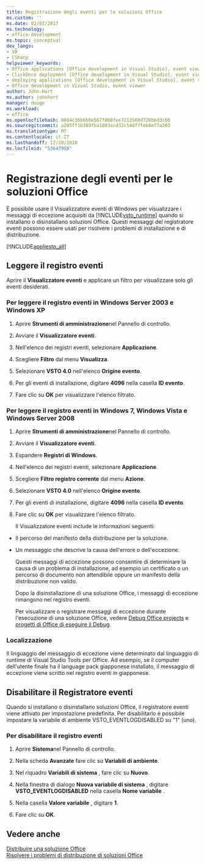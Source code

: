 ```yaml
---
title: Registrazione degli eventi per le soluzioni Office
ms.custom: ''
ms.date: 02/02/2017
ms.technology:
- office-development
ms.topic: conceptual
dev_langs:
- VB
- CSharp
helpviewer_keywords:
- Office applications [Office development in Visual Studio], event viewer
- ClickOnce deployment [Office development in Visual Studio], event viewer
- deploying applications [Office development in Visual Studio], event viewer
- Office development in Visual Studio, event viewer
author: John-Hart
ms.author: johnhart
manager: douge
ms.workload:
- office
ms.openlocfilehash: 8064c36b6b0e567f868fee7212560d726bbd3c66
ms.sourcegitcommit: a205ff1b389fba1803acd32c54df7feb0ef7a203
ms.translationtype: MT
ms.contentlocale: it-IT
ms.lasthandoff: 12/20/2018
ms.locfileid: "53647958"
---
```

# <a name="event-logging-for-office-solutions"></a>Registrazione degli eventi per le soluzioni Office
  È possibile usare il Visualizzatore eventi di Windows per visualizzare i messaggi di eccezione acquisiti da [!INCLUDE[vsto_runtime](../vsto/includes/vsto-runtime-md.md)] quando si installano o disinstallano soluzioni Office. Questi messaggi del registratore eventi possono essere usati per risolvere i problemi di installazione e di distribuzione.  
  
 [!INCLUDE[appliesto_all](../vsto/includes/appliesto-all-md.md)]  
  
## <a name="read-the-event-log"></a>Leggere il registro eventi  
 Aprire il **Visualizzatore eventi** e applicare un filtro per visualizzare solo gli eventi desiderati.  
  
### <a name="to-read-the-event-log-in-windows-server-2003-and-windows-xp"></a>Per leggere il registro eventi in Windows Server 2003 e Windows XP  
  
1.  Aprire **Strumenti di amministrazione**nel Pannello di controllo.  
  
2.  Avviare il **Visualizzatore eventi**.  
  
3.  Nell'elenco dei registri eventi, selezionare **Applicazione**.  
  
4.  Scegliere **Filtro** dal menu **Visualizza**.  
  
5.  Selezionare **VSTO 4.0** nell'elenco **Origine evento**.  
  
6.  Per gli eventi di installazione, digitare **4096** nella casella **ID evento**.  
  
7.  Fare clic su **OK** per visualizzare l'elenco filtrato.  
  
### <a name="to-read-the-event-log-in-windows-7-windows-vista-and-windows-server-2008"></a>Per leggere il registro eventi in Windows 7, Windows Vista e Windows Server 2008  
  
1. Aprire **Strumenti di amministrazione**nel Pannello di controllo.  
  
2. Avviare il **Visualizzatore eventi**.  
  
3. Espandere **Registri di Windows**.  
  
4. Nell'elenco dei registri eventi, selezionare **Applicazione**.  
  
5. Scegliere **Filtro registro corrente** dal menu **Azione**.  
  
6. Selezionare **VSTO 4.0** nell'elenco **Origine evento**.  
  
7. Per gli eventi di installazione, digitare **4096** nella casella **ID evento**.  
  
8. Fare clic su **OK** per visualizzare l'elenco filtrato.  
  
   Il Visualizzatore eventi include le informazioni seguenti:  
  
- Il percorso del manifesto della distribuzione per la soluzione.  
  
- Un messaggio che descrive la causa dell'errore o dell'eccezione.  
  
  Questi messaggi di eccezione possono consentire di determinare la causa di un problema di installazione, ad esempio un certificato o un percorso di documento non attendibile oppure un manifesto della distribuzione non valido.  
  
  Dopo la disinstallazione di una soluzione Office, i messaggi di eccezione rimangono nel registro eventi.  
  
  Per visualizzare o registrare messaggi di eccezione durante l'esecuzione di una soluzione Office, vedere [Debug Office projects](../vsto/debugging-office-projects.md) e [progetti di Office di eseguire il Debug](../vsto/debugging-office-projects.md).  
  
### <a name="localization"></a>Localizzazione  
 Il linguaggio del messaggio di eccezione viene determinato dal linguaggio di runtime di Visual Studio Tools per Office. Ad esempio, se il computer dell'utente finale ha il language pack giapponese installato, il messaggio di eccezione viene scritto nel registro eventi in giapponese.  
  
## <a name="disable-the-event-logger"></a>Disabilitare il Registratore eventi  
 Quando si installano o disinstallano soluzioni Office, il registratore eventi viene attivato per impostazione predefinita. Per disabilitarlo è possibile impostare la variabile di ambiente VSTO_EVENTLOGDISABLED su "1" (uno).  
  
### <a name="to-disable-the-event-log"></a>Per disabilitare il registro eventi  
  
1.  Aprire **Sistema**nel Pannello di controllo.  
  
2.  Nella scheda **Avanzate** fare clic su **Variabili di ambiente**.  
  
3.  Nel riquadro **Variabili di sistema** , fare clic su **Nuovo**.  
  
4.  Nella finestra di dialogo **Nuova variabile di sistema** , digitare **VSTO_EVENTLOGDISABLED** nella casella **Nome variabile** .  
  
5.  Nella casella **Valore variabile** , digitare **1**.  
  
6.  Fare clic su **OK**.  
  
## <a name="see-also"></a>Vedere anche  
 [Distribuire una soluzione Office](../vsto/deploying-an-office-solution.md)   
 [Risolvere i problemi di distribuzione di soluzioni Office](../vsto/troubleshooting-office-solution-deployment.md)  
  
  